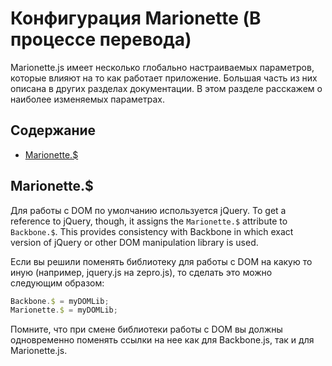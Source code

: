 # Конфигурация Marionette (В процессе перевода)

Marionette.js имеет несколько глобально настраиваемых параметров, которые влияют на то как работает приложение. Большая часть из них описана в других разделах документации. В этом разделе расскажем о наиболее изменяемых параметрах.

## Содержание

* [Marionette.$](#marionette_)

## Marionette.$

Для работы с DOM по умолчанию используется jQuery. To get a reference to jQuery, though, it assigns the `Marionette.$` attribute to `Backbone.$`. This provides consistency with Backbone in which exact version of jQuery or other DOM manipulation library is used.

Если вы решили поменять библиотеку для работы с DOM на какую то иную (например, jquery.js на zepro.js), то сделать это можно следующим образом:

```js
Backbone.$ = myDOMLib;
Marionette.$ = myDOMLib;
```

Помните, что при смене библиотеки работы с DOM вы должны одновременно поменять ссылки на нее как для Backbone.js, так и для Marionette.js.